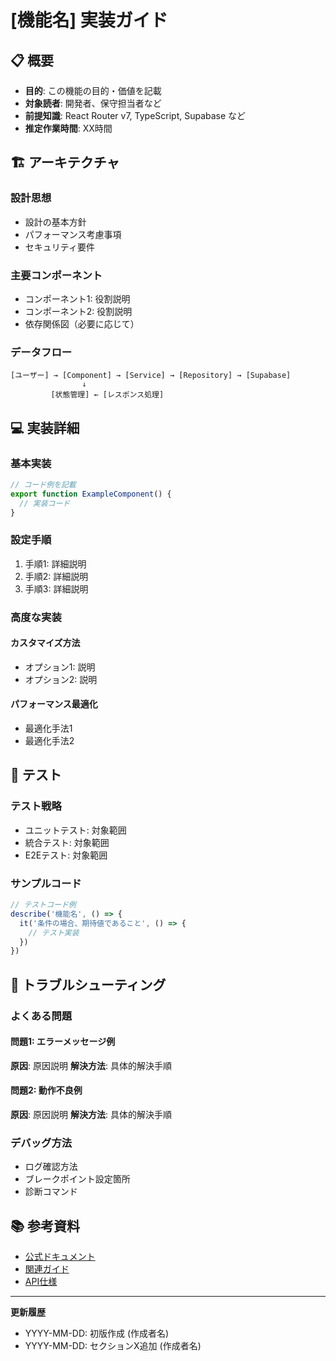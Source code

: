 # [機能名] 実装ガイド

## 📋 概要
- **目的**: この機能の目的・価値を記載
- **対象読者**: 開発者、保守担当者など
- **前提知識**: React Router v7, TypeScript, Supabase など
- **推定作業時間**: XX時間

## 🏗 アーキテクチャ
### 設計思想
- 設計の基本方針
- パフォーマンス考慮事項
- セキュリティ要件

### 主要コンポーネント
- コンポーネント1: 役割説明
- コンポーネント2: 役割説明
- 依存関係図（必要に応じて）

### データフロー
```
[ユーザー] → [Component] → [Service] → [Repository] → [Supabase]
                ↓
         [状態管理] ← [レスポンス処理]
```

## 💻 実装詳細

### 基本実装
```typescript
// コード例を記載
export function ExampleComponent() {
  // 実装コード
}
```

### 設定手順
1. 手順1: 詳細説明
2. 手順2: 詳細説明
3. 手順3: 詳細説明

### 高度な実装
#### カスタマイズ方法
- オプション1: 説明
- オプション2: 説明

#### パフォーマンス最適化
- 最適化手法1
- 最適化手法2

## 🧪 テスト

### テスト戦略
- ユニットテスト: 対象範囲
- 統合テスト: 対象範囲
- E2Eテスト: 対象範囲

### サンプルコード
```typescript
// テストコード例
describe('機能名', () => {
  it('条件の場合、期待値であること', () => {
    // テスト実装
  })
})
```

## 🔧 トラブルシューティング

### よくある問題
#### 問題1: エラーメッセージ例
**原因**: 原因説明
**解決方法**: 具体的解決手順

#### 問題2: 動作不良例
**原因**: 原因説明
**解決方法**: 具体的解決手順

### デバッグ方法
- ログ確認方法
- ブレークポイント設定箇所
- 診断コマンド

## 📚 参考資料
- [公式ドキュメント](URL)
- [関連ガイド](../development/related-guide.md)
- [API仕様](URL)

---
**更新履歴**
- YYYY-MM-DD: 初版作成 (作成者名)
- YYYY-MM-DD: セクションX追加 (作成者名)